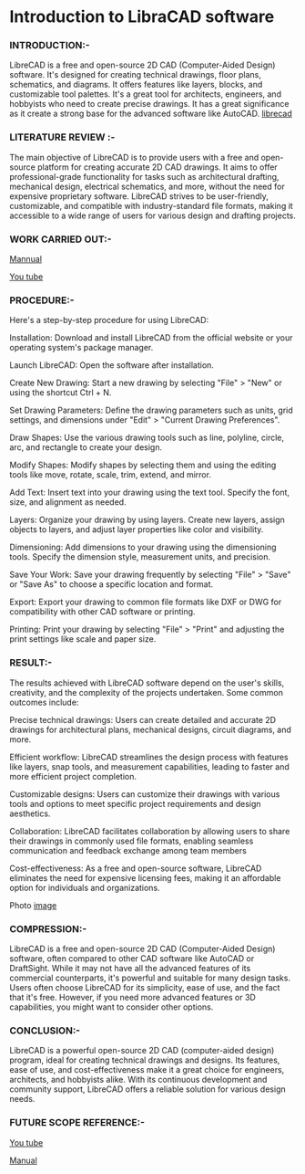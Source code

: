 # Introduction to LibraCAD software 

### INTRODUCTION:-
LibreCAD is a free and open-source 2D CAD (Computer-Aided Design) software. It's designed for creating technical drawings, floor plans, schematics, and diagrams. It offers features like layers, blocks, and customizable tool palettes. It's a great tool for architects, engineers, and hobbyists who need to create precise drawings. It has a great significance as it create a strong base for the advanced software like AutoCAD.
[librecad](https://wiki.librecad.org/index.php/LibreCAD_Brief_Overview#Introduction)

### LITERATURE REVIEW :-
The main objective of LibreCAD is to provide users with a free and open-source platform for creating accurate 2D CAD drawings. It aims to offer professional-grade functionality for tasks such as architectural drafting, mechanical design, electrical schematics, and more, without the need for expensive proprietary software. LibreCAD strives to be user-friendly, customizable, and compatible with industry-standard file formats, making it accessible to a wide range of users for various design and drafting projects.

### WORK CARRIED OUT:-

[Mannual](https://wiki.librecad.org/index.php/LibreCAD_users_Manual)

[You tube](https://youtube.com/playlist?list=PLh1Mh_dB_MNHxafvJwpw86QvHT0KWsb5s&si=CwzxzdScwxathBcY)

### PROCEDURE:-
Here's a step-by-step procedure for using LibreCAD:

Installation: Download and install LibreCAD from the official website or your operating system's package manager.

Launch LibreCAD: Open the software after installation.

Create New Drawing: Start a new drawing by selecting "File" > "New" or using the shortcut Ctrl + N.

Set Drawing Parameters: Define the drawing parameters such as units, grid settings, and dimensions under "Edit" > "Current Drawing Preferences".

Draw Shapes: Use the various drawing tools such as line, polyline, circle, arc, and rectangle to create your design.

Modify Shapes: Modify shapes by selecting them and using the editing tools like move, rotate, scale, trim, extend, and mirror.

Add Text: Insert text into your drawing using the text tool. Specify the font, size, and alignment as needed.

Layers: Organize your drawing by using layers. Create new layers, assign objects to layers, and adjust layer properties like color and visibility.

Dimensioning: Add dimensions to your drawing using the dimensioning tools. Specify the dimension style, measurement units, and precision.

Save Your Work: Save your drawing frequently by selecting "File" > "Save" or "Save As" to choose a specific location and format.

Export: Export your drawing to common file formats like DXF or DWG for compatibility with other CAD software or printing.

Printing: Print your drawing by selecting "File" > "Print" and adjusting the print settings like scale and paper size.
 ### RESULT:-
 The results achieved with LibreCAD software depend on the user's skills, creativity, and the complexity of the projects undertaken. Some common outcomes include:
 
 Precise technical drawings: Users can create detailed and accurate 2D drawings for architectural plans, mechanical designs, circuit diagrams, and more.
 
Efficient workflow: LibreCAD streamlines the design process with features like layers, snap tools, and measurement capabilities, leading to faster and more efficient project completion.

Customizable designs: Users can customize their drawings with various tools and options to meet specific project requirements and design aesthetics.

Collaboration: LibreCAD facilitates collaboration by allowing users to share their drawings in commonly used file formats, enabling seamless communication and feedback exchange among team members

Cost-effectiveness: As a free and open-source software, LibreCAD eliminates the need for expensive licensing fees, making it an affordable option for individuals and organizations.

Photo
[image](https://github.com/Pardeepy123/Lab-Work/assets/157482374/01c34a97-e799-4cc6-a77e-75b4f55811ca)

 
### COMPRESSION:-
LibreCAD is a free and open-source 2D CAD (Computer-Aided Design) software, often compared to other CAD software like AutoCAD or DraftSight. While it may not have all the advanced features of its commercial counterparts, it's powerful and suitable for many design tasks. Users often choose LibreCAD for its simplicity, ease of use, and the fact that it's free. However, if you need more advanced features or 3D capabilities, you might want to consider other options.

### CONCLUSION:-
LibreCAD is a powerful open-source 2D CAD (computer-aided design) program, ideal for creating technical drawings and designs. Its features, ease of use, and cost-effectiveness make it a great choice for engineers, architects, and hobbyists alike. With its continuous development and community support, LibreCAD offers a reliable solution for various design needs.

### FUTURE SCOPE REFERENCE:-
[You tube](https://youtu.be/_1nUh4qVAH4?si=OfQRCyI20DtVIyM1)

[Manual](https://docs.librecad.org/en/latest/)
